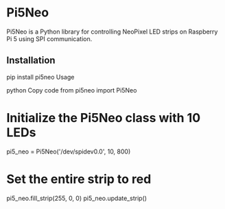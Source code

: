 # Pi5Neo

Pi5Neo is a Python library for controlling NeoPixel LED strips on Raspberry Pi 5 using SPI communication.

## Installation

pip install pi5neo
Usage

python
Copy code
from pi5neo import Pi5Neo

# Initialize the Pi5Neo class with 10 LEDs

pi5_neo = Pi5Neo('/dev/spidev0.0', 10, 800)

# Set the entire strip to red

pi5_neo.fill_strip(255, 0, 0)
pi5_neo.update_strip()
